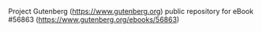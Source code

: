 Project Gutenberg (https://www.gutenberg.org) public repository for
eBook #56863 (https://www.gutenberg.org/ebooks/56863)
